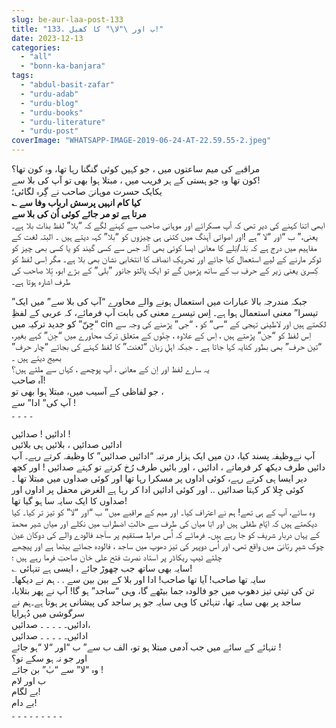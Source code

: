 ```yaml
---
slug: be-aur-laa-post-133
title: "133. ب اور \"لا\" کا کھیل!"
date: 2023-12-13
categories: 
  - "all"
  - "bonn-ka-banjara"
tags: 
  - "abdul-basit-zafar"
  - "urdu-adab"
  - "urdu-blog"
  - "urdu-books"
  - "urdu-literature"
  - "urdu-post"
coverImage: "WHATSAPP-IMAGE-2019-06-24-AT-22.59.55-2.jpeg"
---
```


مراقبے کی میم ساعتوں میں ، جو کہیں کوئی گنگنا رہا تھا، وہ کون تھا؟  
کون تھا وہ جو ہستی کے ہر فریب میں ، مبتلا ہوا بھی تو آپ کی بلا سے!  
یکایک حسرت موہانیؔ صاحب نے گِرہ لگائی؛  
**؎ کیا کام انہیں پرسش ارباب وفا سے  
مرتا ہے تو مر جائے کوئی اُن کی بلا سے**  
ابھی اتنا کہنے کی دیر تھی کہ آپ مسکرائے اور موہانی صاحب سے کہنے لگے کہ “بلا” لفظ بذات بلا ہے۔ یعنی،” ب “اور “لا “ہے !اور اصواتی آہنگ میں کتنی ہی چیزوں کو “بلا” کہہ دیتے ہیں ۔ البتہ لغت کے مفاہیم میں درج ہے کہ بَلہ/بَلے کا معانی ایسا کوئی بھی آلہ جس سے کسی گیند کو یا کسی بھی چیز کو ٹوکر مارنے کے لیے استعمال کیا جائے اور تحریکِ انصاف کا انتخابی نشان بھی بلا ہے۔ مگر اِسی لفظ کو کِسریٰ یعنی زیر کے حرفِ ب کے ساتھ پڑھیں گے تو ایک پالتو جانور ”بلی” کے بڑے ابو، بِّلا صاحب کی طرف اشارہ ہوتا ہے۔

جبکہ مندرجہ بالا عبارات میں استعمال ہونے والے محاورے “آپ کی بلا سے” میں ایک” تیسرا” معنی استعمال ہوا ہے۔ اِس تیسرے معنی کی بابت آپ فرمائے، کہ عربی کے لفظِ “جِنّ” کو جدید ترکیہ میں cin لکھتے ہیں اور لاطینی تہجی کے “سی” کو ، “جی” پڑھنے کی وجہ سے اِس لفظ کو “جن” پڑھتے ہیں ، اِس کے علاوہ ، جِنّوں کے متعلق ترک محاورے میں “جِن” کہے بغیر، “تین حرف” بھی بطور کنایہ کہا جاتا ہے ۔ جبکہ اہلِ زبان “لعنت” کا لفظ کہنے کی بجائے “چار حرف” بھیج دیتے ہیں ۔  
یہ سارے لفظ اور اِن کے معانی ، آپ پوچھے ، کہاں سے ملتے ہیں؟  
آہ صاحب!  
جو لفاظی کے آسیب میں، مبتلا ہوا بھی تو ،  
آپ کی” ادا” سے !  
۔ ۔ ۔ ۔

ادائیں ! صدائیں !  
ادائیں صدائیں ، بلائیں ہی بلائیں  
آپ نےوظیفہ پسند کیا، دن میں ایک ہزار مرتبہ “ادائیں صدائیں” کا وظیفہ کرتے رہے۔ آپ دائیں طرف دیکھ کر فرماتے ، ادائیں ، اور بائیں طرف رُخ کرتے تو کہتے صدائیں ! اور کچھ دیر ایسا ہی کرتے رہے، کوئی اداوں پر مسکرا رہا تھا اور کوئی صداوں میں مبتلا تھا ۔ کوئی چِلا کر کہتا صدائیں .. اور کوئی ادائیں ادا کر رہا ہے الغرض محفل پر اداوں اور صداوں کا ایک سایہ سا ہو گیا تھا!  
وہ سائے، آپ کے ہی تھے! ہم نے اعتراف کیا۔ اور میم کے مراقبے میں” ب “اور “لا” کو تیز تر کیا۔ کیا دیکھتے ہیں کہ ایّامِ طفلی ہیں اور ابؔا میاں کی طرف سے حالتِ اضطراب میں نکلے اور میاں شیر محمدؔ کے یہاں دربار شریف کو جا رہے ہیں۔ فرمائے کہ اُس صراطِ مستقیم پر ساؔجد فالودے والے کی دوکان عین چوک شیرِ ربّانیؔ میں واقع تھی، اور اُس دوپہر کی تیز دھوپ میں ساجد ، فالودہ جمائے بیٹھا ہے اور پیچھے چلتے ٹیپ ریکاڈر پر استاد نصرت فتح علی خان صاحبؔ فرما رہے ہیں ؛  
؎ سایہ بھی ساتھ جب چھوڑ جائے ، ایسی ہے تنہائی!  
سایہ تھا صاحب! آیا تھا صاحب! ادا اور بلا کے بین بین سے . . ہم نے دیکھا۔  
تن کی تپتی تیز دھوپ میں جو فالودہ جما بیٹھے گا، وہی “ساجد” ہو گا! آپ نے پھر بتلایا، ساجد پر بھی سایہ تھا، تنہائی کا وہی سایہ جو ہر ساجد کی پیشانی پر ہوتا ہے۔ہم نے سرگوشی میں دُہرایا  
ادائیں۔ ۔ ۔ ۔ ۔ صدائیں،  
ادائیں۔ ۔ ۔ ۔ ۔ صدائیں  
تنہائے کے سائے میں جب آدمی مبتلا ہو تو، الف ب سے” ب “اور “لا “ہو جائے !  
اور جو نہ ہو سکے تو؟  
وہ “لا” سے “بٰ” بن جائے !  
ب اور لام  
بے لگام!  
بے دام!  
۔ ۔ ۔ ۔ ۔ ۔ ۔ ۔ ۔
